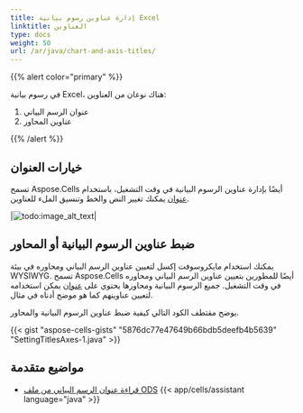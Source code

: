 ```yaml
---
title: إدارة عناوين رسوم بيانية Excel
linktitle: العناوين
type: docs
weight: 50
url: /ar/java/chart-and-axis-titles/
---
```


{{% alert color="primary" %}}

في رسوم بيانية Excel، هناك نوعان من العناوين:
1. عنوان الرسم البياني 
1. عناوين المحاور



{{% /alert %}}

## **خيارات العنوان**
تسمح Aspose.Cells أيضًا بإدارة عناوين الرسوم البيانية في وقت التشغيل، باستخدام [عنوان](https://reference.aspose.com/cells/java/com.aspose.cells/Title) يمكنك تغيير النص والخط وتنسيق الملء للعناوين.

|![todo:image_alt_text](chart_title.png)|

## **ضبط عناوين الرسوم البيانية أو المحاور**
يمكنك استخدام مايكروسوفت إكسل لتعيين عناوين الرسم البياني ومحاوره في بيئة WYSIWYG. تسمح Aspose.Cells أيضًا للمطورين بتعيين عناوين الرسم البياني ومحاوره في وقت التشغيل. جميع الرسوم البيانية ومحاورها يحتوي على [عنوان](https://reference.aspose.com/cells/java/com.aspose.cells/Title) يمكن استخدامه لتعيين عناوينهم كما هو موضح أدناه في مثال.

يوضح مقتطف الكود التالي كيفية ضبط عناوين الرسوم البيانية والمحاور.


{{< gist "aspose-cells-gists" "5876dc77e47649b66bdb5deefb4b5639" "SettingTitlesAxes-1.java" >}}

## **مواضيع متقدمة**
- [قراءة عنوان الرسم البياني من ملف ODS](/cells/ar/java/read-chart-subtitle-from-ods-file/)
{{< app/cells/assistant language="java" >}}
